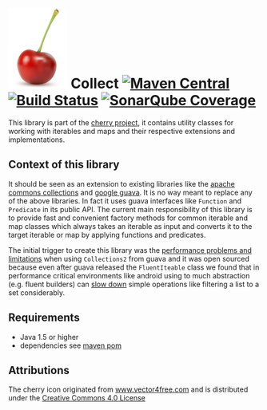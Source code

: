 # ![cherry-logo](https://raw.githubusercontent.com/codereligion/cherry/master/small-cherry.png) Collect [![Maven Central](https://maven-badges.herokuapp.com/maven-central/com.codereligion/codereligion-cherry-collect/badge.svg)](https://maven-badges.herokuapp.com/maven-central/com.codereligion/codereligion-cherry-collect) [![Build Status](https://ssl.webpack.de/secure-jenkins.codereligion.com/buildStatus/icon?job=codereligion-cherry-collect-master-build-flow)](http://jenkins.codereligion.com/view/codereligion-cherry-collect/job/codereligion-cherry-collect-master-build-flow/) [![SonarQube Coverage](https://img.shields.io/sonar/http/sonar.codereligion.com/com.codereligion:codereligion-cherry-collect/coverage.svg?style=plastic)](http://sonar.codereligion.com/dashboard/index/284)

This library is part of the [cherry project](https://github.com/codereligion/cherry), it contains utility classes for working with iterables and maps and their respective extensions and implementations. 

## Context of this library
It should be seen as an extension to existing libraries like the [apache commons collections](http://commons.apache.org/proper/commons-collections/) and [google guava](https://code.google.com/p/guava-libraries/). It is no way meant to replace any of the above libraries. In fact it uses guava interfaces like ```Function``` and ```Predicate``` in its public API. The current main responsibility of this library is to provide fast and convenient factory methods for common iterable and map classes which always takes an iterable as input and converts it to the target iterable or map by applying functions and predicates.

The initial trigger to create this library was the [performance problems and limitations](https://github.com/codereligion/cherry-collect/wiki/Why-not-using-Collections2-instead-of-this-library%3F) when using ```Collections2``` from guava and it was open sourced because even after guava released the ```FluentIteable``` class we found that in performance critical environments like android using to much abstraction (e.g. fluent builders) can [slow down](https://github.com/codereligion/cherry-collect/wiki/Performance-comparison-to-alternative-guava-classes) simple operations like filtering a list to a set considerably.

## Requirements
* Java 1.5 or higher
* dependencies see [maven pom](pom.xml)

## Attributions
The cherry icon originated from www.vector4free.com and is distributed under the [Creative Commons 4.0 License](http://creativecommons.org/licenses/by/4.0/)
